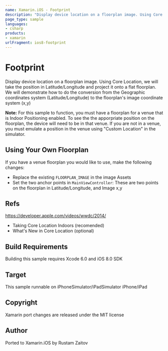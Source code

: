 ```yaml
---
name: Xamarin.iOS - Footprint
description: "Display device location on a floorplan image. Using Core Location, we will take the position in Latitude/Longitude and project it #ios8"
page_type: sample
languages:
- csharp
products:
- xamarin
urlFragment: ios8-footprint
---
```

# Footprint

Display device location on a floorplan image.
Using Core Location, we will take the position in Latitude/Longitude and project it onto a flat floorplan. We will demonstrate how to do the conversion from the Geographic coordinates system (Latitude/Longitude) to the floorplan's image coordinate system (x,y)

**Note:** For this sample to function, you must have a floorplan for a venue that is Indoor Positioning enabled. To see the the apporpriate position on the floorplan, the device will need to be in that venue. If you are not in a venue, you must emulate a position in the venue using "Custom Location" in the simulator.

## Using Your Own Floorplan
If you have a venue floorplan you would like to use, make the following changes:

* Replace the existing `FLOORPLAN_IMAGE` in the image Assets
* Set the two anchor points in `MainViewController`: These are two points on the floorplan in Latitude/Longitude, and Image x,y

## Refs
https://developer.apple.com/videos/wwdc/2014/

* Taking Core Location Indoors (recomended)
* What's New in Core Location (optional)

## Build Requirements

Building this sample requires Xcode 6.0 and iOS 8.0 SDK

## Target
This sample runnable on iPhoneSimulator/iPadSimulator iPhone/iPad

## Copyright

Xamarin port changes are released under the MIT license

## Author 

Ported to Xamarin.iOS by Rustam Zaitov
